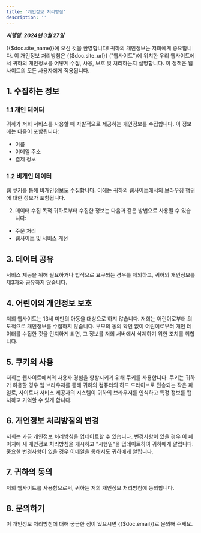 ```yaml
---
title: '개인정보 처리방침'
description: ''
---
```

***시행일: 2024년 3월 27일***

{{$doc.site_name}}에 오신 것을 환영합니다! 귀하의 개인정보는 저희에게 중요합니다. 이 개인정보 처리방침은 {{$doc.site_url}} ("웹사이트")에 위치한 우리 웹사이트에서 귀하의 개인정보를 어떻게 수집, 사용, 보호 및 처리하는지 설명합니다. 이 정책은 웹사이트의 모든 사용자에게 적용됩니다.

## 1. 수집하는 정보
### 1.1 개인 데이터
귀하가 저희 서비스를 사용할 때 자발적으로 제공하는 개인정보를 수집합니다. 이 정보에는 다음이 포함됩니다:

- 이름
- 이메일 주소
- 결제 정보

### 1.2 비개인 데이터
웹 쿠키를 통해 비개인정보도 수집합니다. 이에는 귀하의 웹사이트에서의 브라우징 행위에 대한 정보가 포함됩니다.

2. 데이터 수집 목적
귀하로부터 수집한 정보는 다음과 같은 방법으로 사용될 수 있습니다:

- 주문 처리
- 웹사이트 및 서비스 개선

## 3. 데이터 공유
서비스 제공을 위해 필요하거나 법적으로 요구되는 경우를 제외하고, 귀하의 개인정보를 제3자와 공유하지 않습니다.

## 4. 어린이의 개인정보 보호
저희 웹사이트는 13세 미만의 아동을 대상으로 하지 않습니다. 저희는 어린이로부터 의도적으로 개인정보를 수집하지 않습니다. 부모의 동의 확인 없이 어린이로부터 개인 데이터를 수집한 것을 인지하게 되면, 그 정보를 저희 서버에서 삭제하기 위한 조치를 취합니다.

## 5. 쿠키의 사용
저희는 웹사이트에서의 사용자 경험을 향상시키기 위해 쿠키를 사용합니다. 쿠키는 귀하가 허용할 경우 웹 브라우저를 통해 귀하의 컴퓨터의 하드 드라이브로 전송되는 작은 파일로, 사이트나 서비스 제공자의 시스템이 귀하의 브라우저를 인식하고 특정 정보를 캡처하고 기억할 수 있게 합니다.

## 6. 개인정보 처리방침의 변경
저희는 가끔 개인정보 처리방침을 업데이트할 수 있습니다. 변경사항이 있을 경우 이 페이지에 새 개인정보 처리방침을 게시하고 "시행일"을 업데이트하여 귀하에게 알립니다. 중요한 변경사항이 있을 경우 이메일을 통해서도 귀하에게 알립니다.

## 7. 귀하의 동의
저희 웹사이트를 사용함으로써, 귀하는 저희 개인정보 처리방침에 동의합니다.

## 8. 문의하기
이 개인정보 처리방침에 대해 궁금한 점이 있으시면 {{$doc.email}}로 문의해 주세요.